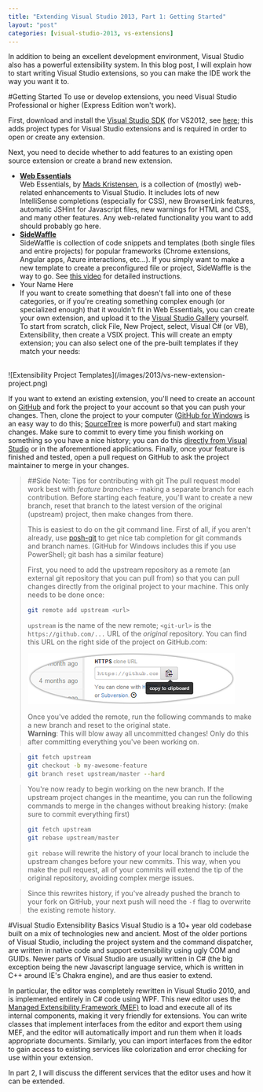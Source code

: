 ```yaml
---
title: "Extending Visual Studio 2013, Part 1: Getting Started"
layout: "post"
categories: [visual-studio-2013, vs-extensions]
---
```


In addition to being an excellent development environment, Visual Studio also has a powerful extensibility system.  In this blog post, I will explain how to start writing Visual Studio extensions, so you can make the IDE work the way you want it to.

#Getting Started
To use or develop extensions, you need Visual Studio Professional or higher (Express Edition won't work).

First, download and install the [Visual Studio SDK](http://www.microsoft.com/visualstudio/eng/downloads#d-vs-sdk) (for VS2012, see [here](http://www.microsoft.com/en-us/download/details.aspx?id=30668); this adds project types for Visual Studio extensions and is required in order to open or create any extension.

Next, you need to decide whether to add features to an existing open source extension or create a brand new extension.

 - [**Web Essentials**](http://vswebessentials.com/)  
Web Essentials, by [Mads Kristensen](https://twitter.com/mkristensen), is a collection of (mostly) web-related enhancements to Visual Studio.  It includes lots of new IntelliSense completions (especially for CSS), new BrowserLink features, automatic JSHint for Javascript files, new warnings for HTML and CSS, and many other features.  Any web-related functionality you want to add should probably go here.
 - [**SideWaffle**](http://sidewaffle.com/)  
SideWaffle is collection of code snippets and templates (both single files and entire projects) for popular frameworks (Chrome extensions, Angular apps, Azure interactions, etc...).  If you simply want to make a new template to create a preconfigured file or project, SideWaffle is the way to go.  See [this video](youtu.be/h4VaORKgrOw) for detailed instructions.
 - Your Name Here  
If you want to create something that doesn't fall into one of these categories, or if you're creating something complex enough (or specialized enough) that it wouldn't fit in Web Essentials, you can create your own extension, and upload it to the [Visual Studio Gallery](http://visualstudiogallery.msdn.microsoft.com/) yourself.  
To start from scratch, click File, New Project, select, Visual C# (or VB), Extensibility, then create a VSIX project.  This will create an empty extension; you can also select one of the pre-built templates if they match your needs:  
  <br />
  ![Extensibility Project Templates](/images/2013/vs-new-extension-project.png)

If you want to extend an existing extension, you'll need to create an account on [GitHub](https://github.com) and fork the project to your account so that you can push your changes.  Then, clone the project to your computer ([GitHub for Windows](http://windows.github.com/) is an easy way to do this; [SourceTree](http://www.sourcetreeapp.com/) is more powerful) and start making changes.  Make sure to commit to every time you finish working on something so you have a nice history; you can do this [directly from Visual Studio](http://msdn.microsoft.com/en-us/library/vstudio/hh850437) or in the aforementioned applications.  Finally, once your feature is finished and tested, open a pull request on GitHub to ask the project maintainer to merge in your changes.

> ##Side Note: Tips for contributing with git
> The pull request model work best with _feature branches_ &ndash; making a separate branch for each contribution.  Before starting each feature, you'll want to create a new branch, reset that branch to the latest version of the original (upstream) project, then make changes from there.  
> 
> This is easiest to do on the git command line.  First of all, if you aren't already, use [posh-git](http://dahlbyk.github.io/posh-git/) to get nice tab completion for git commands and branch names.  (GitHub for Windows includes this if you use PowerShell; git bash has a similar feature)
> 
> First, you need to add the upstream repository as a remote (an external git repository that you can pull from) so that you can pull changes directly from the original project to your machine.  This only needs to be done once:
> 
> ```sh
> git remote add upstream <url>
> ```
> `upstream` is the name of the new remote; `<git-url>` is the `https://github.com/...` URL of the _original_ repository.  You can find this URL on the right side of the project on GitHub.com:
> 
> ![GitHub clone URL](/images/2013/github-clone-url.png)
> 
> Once you've added the remote, run the following commands to make a new branch and reset to the original state.  
> **Warning**: This will blow away all uncommitted changes! Only do this after committing everything you've been working on.

> ```sh
> git fetch upstream
> git checkout -b my-awesome-feature
> git branch reset upstream/master --hard
> ```

> You're now ready to begin working on the new branch.  If the upstream project changes in the meantime, you can run the following commands to merge in the changes without breaking history: (make sure to commit everything first)
> 
> ```sh
> git fetch upstream
> git rebase upstream/master
> ```
> `git rebase` will rewrite the history of your local branch to include the upstream changes before your new commits.  This way, when you make the pull request, all of your commits will extend the tip of the original repository, avoiding complex merge issues.

> Since this rewrites history, if you've already pushed the branch to your fork on GitHub, your next push will need the `-f` flag to overwrite the existing remote history.

#Visual Studio Extensibility Basics
Visual Studio is a 10+ year old codebase built on a mix of technologies new and ancient.  Most of the older portions of Visual Studio, including the project system and the command dispatcher, are written in native code and support extensibility using ugly COM and GUIDs.  Newer parts of Visual Studio are usually written in C# (the big exception being the new Javascript language service, which is written in C++ around IE's Chakra engine), and are thus easier to extend.

In particular, the editor was completely rewritten in Visual Studio 2010, and is implemented entirely in C# code using WPF.  This new editor uses the [Managed Extensibility Framework (MEF)](http://msdn.microsoft.com/en-us/library/vstudio/dd460648) to load and execute all of its internal components, making it very friendly for extensions.  You can write classes that implement interfaces from the editor and export them using MEF, and the editor will automatically import and run them when it loads appropriate documents.  Similarly, you can import interfaces from the editor to gain access to existing services like colorization and error checking for use within your extension.

In part 2, I will discuss the different services that the editor uses and how it can be extended.